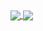 <a href="https://github.com/adxl?tab=repositories">
  <img align="center" src="https://github-readme-stats.vercel.app/api?username=adxl&include_all_commits=false&count_private=true&show_icons=true&hide_rank=true&hide_border=true&custom_title=My%20Github%20Stats" />
</a>
<a href="https://github.com/adxl?tab=repositories">
  <img align="center" src="https://github-readme-stats.vercel.app/api/top-langs/?username=adxl&hide=shell,css&layout=compact&hide_border=true" />
</a>
